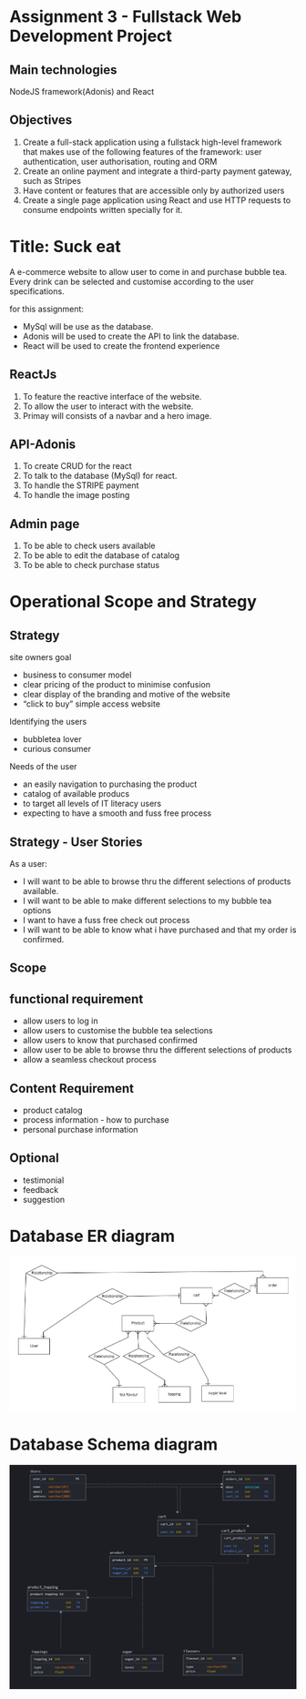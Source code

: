 # Assignment 3 - Fullstack Web Development Project

## Main technologies

NodeJS framework(Adonis) and React

## Objectives 

1. Create a full-stack application using a fullstack high-level framework that makes use of the following features of the framework: user authentication, user authorisation, routing and ORM 
2. Create an online payment and integrate a third-party payment gateway, such as Stripes 
3. Have content or features that are accessible only by authorized users 
4. Create a single page application using React and use HTTP requests to consume endpoints written specially for it.

# Title: Suck eat

A e-commerce website to allow user to come in and purchase bubble tea. Every drink can be selected and customise according to the user specifications. 

for this assignment:
* MySql will be use as the database.
* Adonis will be used to create the API to link the database.
* React will be used to create the frontend experience

## ReactJs

1. To feature the reactive interface of the website. 
2. To allow the user to interact with the website. 
3. Primay will consists of a navbar and a hero image.

## API-Adonis

1. To create CRUD for the react 
2. To talk to the database (MySql) for react.
3. To handle the STRIPE payment
4. To handle the image posting 

## Admin page

1. To be able to check users available
2. To be able to edit the database of catalog
3. To be able to check purchase status

# Operational Scope and Strategy

## Strategy

site owners goal
* business to consumer model
* clear pricing of the product to minimise confusion
* clear display of the branding and motive of the website
* “click to buy” simple access website

Identifying the users
* bubbletea lover 
* curious consumer

Needs of the user
* an easily navigation to purchasing the product 
* catalog of available producs
* to target all levels of IT literacy users
* expecting to have a smooth and fuss free process

## Strategy - User Stories
As a user:
* I will want to be able to browse thru the different selections of products available.
* I will want to be able to make different selections to my bubble tea options
* I want to have a fuss free check out process
* I will want to be able to know what i have purchased and that my order is confirmed. 

## Scope

## functional requirement

* allow users to log in 
* allow users to customise the bubble tea selections 
* allow users to know that purchased confirmed
* allow user to be able to browse thru the different selections of products
* allow a seamless checkout process

## Content Requirement

* product catalog
* process information - how to purchase
* personal purchase information

## Optional
* testimonial
* feedback
* suggestion

# Database ER diagram

<img src="documentation/assignment3-ER.png"/>

# Database Schema diagram

<img src="documentation/assignment3-schema.png"/>



